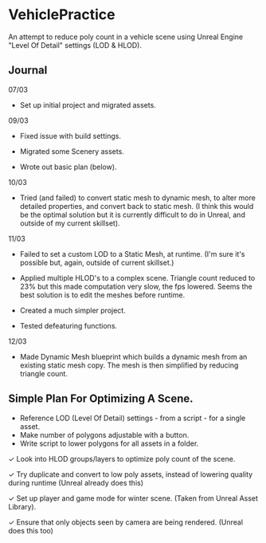 # VehiclePractice
An attempt to reduce poly count in a vehicle scene using Unreal Engine "Level Of Detail" settings (LOD & HLOD).

## Journal
07/03 
- Set up initial project and migrated assets.

09/03 
- Fixed issue with build settings.

- Migrated some Scenery assets.
      
- Wrote out basic plan (below).

10/03
- Tried (and failed) to convert static mesh to dynamic mesh, to alter more detailed properties, and convert back to static mesh.
(I think this would be the optimal solution but it is currently difficult to do in Unreal, and outside of my current skillset).

11/03
- Failed to set a custom LOD to a Static Mesh, at runtime. (I'm sure it's possible but, again, outside of current skillset.)

- Applied multiple HLOD's to a complex scene. Triangle count reduced to 23% but this made computation very slow, the fps lowered.
Seems the best solution is to edit the meshes before runtime.

- Created a much simpler project.

- Tested defeaturing functions.

12/03
- Made Dynamic Mesh blueprint which builds a dynamic mesh from an existing static mesh copy. The mesh is then simplified by reducing triangle count.

## Simple Plan For Optimizing A Scene.
- Reference LOD (Level Of Detail) settings - from a script - for a single asset.
- Make number of polygons adjustable with a button.
- Write script to lower polygons for all assets in a folder.
  
✓ Look into HLOD groups/layers to optimize poly count of the scene.

✓ Try duplicate and convert to low poly assets, instead of lowering quality during runtime (Unreal already does this)

✓ Set up player and game mode for winter scene. (Taken from Unreal Asset Library).

✓ Ensure that only objects seen by camera are being rendered. (Unreal does this too)
